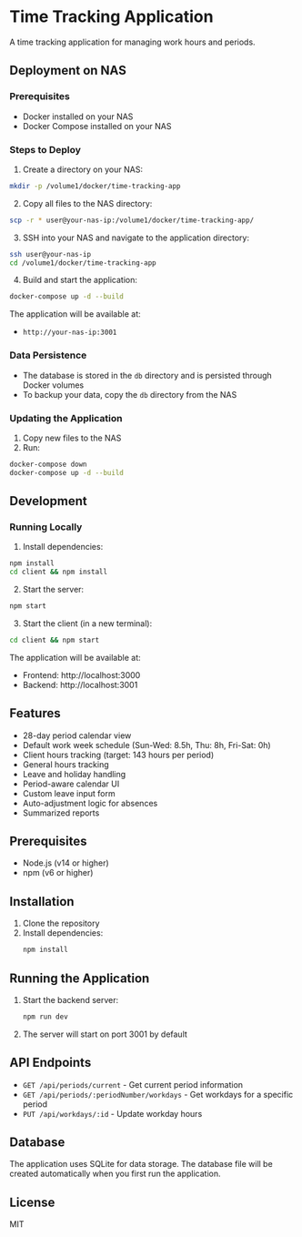 # Time Tracking Application

A time tracking application for managing work hours and periods.

## Deployment on NAS

### Prerequisites
- Docker installed on your NAS
- Docker Compose installed on your NAS

### Steps to Deploy

1. Create a directory on your NAS:
```bash
mkdir -p /volume1/docker/time-tracking-app
```

2. Copy all files to the NAS directory:
```bash
scp -r * user@your-nas-ip:/volume1/docker/time-tracking-app/
```

3. SSH into your NAS and navigate to the application directory:
```bash
ssh user@your-nas-ip
cd /volume1/docker/time-tracking-app
```

4. Build and start the application:
```bash
docker-compose up -d --build
```

The application will be available at:
- `http://your-nas-ip:3001`

### Data Persistence
- The database is stored in the `db` directory and is persisted through Docker volumes
- To backup your data, copy the `db` directory from the NAS

### Updating the Application
1. Copy new files to the NAS
2. Run:
```bash
docker-compose down
docker-compose up -d --build
```

## Development

### Running Locally
1. Install dependencies:
```bash
npm install
cd client && npm install
```

2. Start the server:
```bash
npm start
```

3. Start the client (in a new terminal):
```bash
cd client && npm start
```

The application will be available at:
- Frontend: http://localhost:3000
- Backend: http://localhost:3001

## Features

- 28-day period calendar view
- Default work week schedule (Sun-Wed: 8.5h, Thu: 8h, Fri-Sat: 0h)
- Client hours tracking (target: 143 hours per period)
- General hours tracking
- Leave and holiday handling
- Period-aware calendar UI
- Custom leave input form
- Auto-adjustment logic for absences
- Summarized reports

## Prerequisites

- Node.js (v14 or higher)
- npm (v6 or higher)

## Installation

1. Clone the repository
2. Install dependencies:
   ```bash
   npm install
   ```

## Running the Application

1. Start the backend server:
   ```bash
   npm run dev
   ```

2. The server will start on port 3001 by default

## API Endpoints

- `GET /api/periods/current` - Get current period information
- `GET /api/periods/:periodNumber/workdays` - Get workdays for a specific period
- `PUT /api/workdays/:id` - Update workday hours

## Database

The application uses SQLite for data storage. The database file will be created automatically when you first run the application.

## License

MIT 